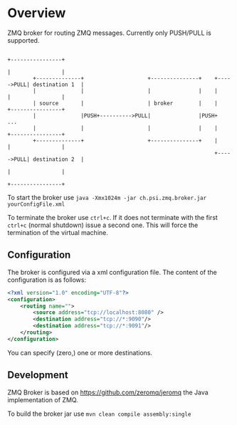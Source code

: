 
# Overview
ZMQ broker for routing ZMQ messages. Currently only PUSH/PULL is supported.

```
                                                                            +----------------+
                                                                            |                |
        +--------------+                    +---------------+    +----->PULL| destination 1  |
        |              |                    |               |    |          |                |
        | source       |                    | broker        |    |          +----------------+
        |              |PUSH+---------->PULL|               |PUSH+                 ...
        |              |                    |               |    |          +----------------+
        +--------------+                    +---------------+    |          |                |
                                                                 +----->PULL| destination 2  |
                                                                            |                |
                                                                            +----------------+
```

To start the broker use `java -Xmx1024m -jar ch.psi.zmq.broker.jar yourConfigFile.xml`

To terminate the broker use `ctrl+c`. If it does not terminate with the first `ctrl+c` (normal shutdown) issue a second one. This will force the termination of the virtual machine.

## Configuration
The broker is configured via a xml configuration file. The content of the configuration is as follows:

```xml
<?xml version="1.0" encoding="UTF-8"?>
<configuration>
	<routing name="">
		<source address="tcp://localhost:8080" />
		<destination address="tcp://*:9090"/>
		<destination address="tcp://*:9091"/>
	</routing>
</configuration>
```

You can specify (zero,) one or more destinations.

## Development
ZMQ Broker is based on https://github.com/zeromq/jeromq the Java implementation of ZMQ.

To build the broker jar use `mvn clean compile assembly:single`